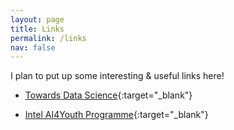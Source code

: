 ```yaml
---
layout: page
title: Links
permalink: /links
nav: false
---
```


<!-- pages/links.md -->
I plan to put up some interesting & useful links here!

* [Towards Data Science](https://towardsdatascience.com){:target="_blank"}

* [Intel AI4Youth Programme](https://www.intel.com/content/www/us/en/corporate/artificial-intelligence/digital-readiness-ai-for-youth.html){:target="_blank"}
